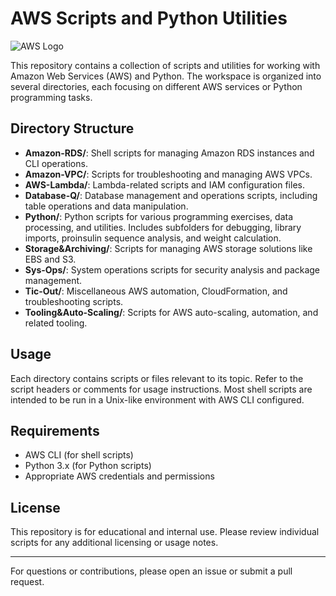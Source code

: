 # AWS Scripts and Python Utilities

![AWS Logo](https://a0.awsstatic.com/libra-css/images/logos/aws_logo_smile_1200x630.png)

This repository contains a collection of scripts and utilities for working with Amazon Web Services (AWS) and Python. The workspace is organized into several directories, each focusing on different AWS services or Python programming tasks.

## Directory Structure

- **Amazon-RDS/**: Shell scripts for managing Amazon RDS instances and CLI operations.
- **Amazon-VPC/**: Scripts for troubleshooting and managing AWS VPCs.
- **AWS-Lambda/**: Lambda-related scripts and IAM configuration files.
- **Database-Q/**: Database management and operations scripts, including table operations and data manipulation.
- **Python/**: Python scripts for various programming exercises, data processing, and utilities. Includes subfolders for debugging, library imports, proinsulin sequence analysis, and weight calculation.
- **Storage&Archiving/**: Scripts for managing AWS storage solutions like EBS and S3.
- **Sys-Ops/**: System operations scripts for security analysis and package management.
- **Tic-Out/**: Miscellaneous AWS automation, CloudFormation, and troubleshooting scripts.
- **Tooling&Auto-Scaling/**: Scripts for AWS auto-scaling, automation, and related tooling.

## Usage

Each directory contains scripts or files relevant to its topic. Refer to the script headers or comments for usage instructions. Most shell scripts are intended to be run in a Unix-like environment with AWS CLI configured.

## Requirements

- AWS CLI (for shell scripts)
- Python 3.x (for Python scripts)
- Appropriate AWS credentials and permissions

## License

This repository is for educational and internal use. Please review individual scripts for any additional licensing or usage notes.

---

For questions or contributions, please open an issue or submit a pull request.
